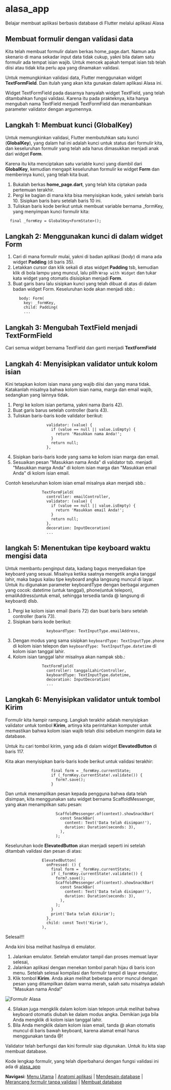 # alasa_app

Belajar membuat aplikasi berbasis database di Flutter melalui aplikasi Alasa


## Membuat formulir dengan validasi data

Kita telah membuat formulir dalam berkas home_page.dart. Namun ada skenario di mana sekadar input data tidak cukup, yakni bila dalam satu formulir ada tempat isian wajib. Untuk mencek apakah tempat isian tsb telah diisi atau tidak kita perlu apa yang dinamakan validasi.

Untuk memungkinkan validasi data, Flutter menggunakan widget **TextFormField**. Dan itulah yang akan kita gunakan dalam aplikasi Alasa ini.

Widget TextFormField pada dasarnya hanyalah widget TextField, yang telah ditambahkan fungsi validasi. Karena itu pada prakteknya, kita hanya mengubah nama TextField menjadi TextFormField dan menambahkan parameter validator dengan argumennya.

## Langkah 1: Membuat kunci (GlobalKey)

Untuk memungkinkan validasi, Flutter membutuhkan satu kunci (**GlobalKey**), yang dalam hal ini adalah kunci untuk status dari formulir kita, dan keseluruhan formulir yang telah ada harus dimasukkan menjadi anak dari widget **Form**.

Karena itu kita menciptakan satu variable kunci yang diambil dari **GlobalKey<FormState>**, kemudian mengapit keseluruhan formulir ke widget **Form** dan memberinya kunci, yang telah kita buat.

1. Bukalah berkas **home_page.dart**, yang telah kita ciptakan pada pertemuan terakhir.
2. Pergi ke bagian di mana kita bisa menyisipkan kode, yakni setelah baris 10. Sisipkan baris baru setelah baris 10 ini.
3. Tuliskan baris kode berikut untuk membuat variable bernama _formKey, yang menyimpan kunci formulir kita:
```
  final _formKey = GlobalKey<FormState>();
```

## Langkah 2: Menggunakan kunci di dalam widget Form

1. Cari di mana formulir mulai, yakni di badan aplikasi (_body_) di mana ada widget **Padding** (di baris 35).
2. Letakkan cursor dan klik sekali di atas widget **Padding** tsb, kemudian klik di bola lampu yang muncul, lalu pilih `Wrap with Widget` dan tukar kata widget yang otomatis disisipkan menjadi **Form**.
3. Buat garis baru lalu sisipkan kunci yang telah dibuat di atas di dalam badan widget Form. Keseluruhan kode akan menjadi sbb.:
```
      body: Form(
        key: _formKey,
        child: Padding(
        ...
```


## Langkah 3: Mengubah TextField menjadi TextFormField

Cari semua widget bernama TextField dan ganti menjadi **TextFormField**


## Langkah 4: Menyisipkan validator untuk kolom isian

Kini tetapkan kolom isian mana yang wajib diisi dan yang mana tidak. Katakanlah misalnya bahwa kolom isian nama, marga dan email wajib, sedangkan yang lainnya tidak.

1. Pergi ke kolom isian pertama, yakni nama (baris 42).
2. Buat garis barus setelah controller (baris 43).
3. Tuliskan baris-baris kode validator berikut:
```
                  validator: (value) {
                    if (value == null || value.isEmpty) {
                      return 'Masukkan nama Anda!';
                    }
                    return null;
                  },
```

4. Sisipkan baris-baris kode yang sama ke kolom isian marga dan email.
5. Sesuaikan pesan "Masukkan nama Anda" di validator tsb. menjadi "Masukkan marga Anda" di kolom isian marga dan "Masukkan email Anda" di kolom isian email.

Contoh keseluruhan kolom isian email misalnya akan menjadi sbb.:
```
                TextFormField(
                  controller: emailController,
                  validator: (value) {
                    if (value == null || value.isEmpty) {
                      return 'Masukkan email Anda!';
                    }
                    return null;
                  },
                  decoration: InputDecoration(
                  ...
```


## langkah 5: Menentukan tipe keyboard waktu mengisi data

Untuk membantu penginput data, kadang bagus menyediakan tipe keyboard yang sesuai. Misalnya ketika saatnya mengetik angka tanggal lahir, maka bagus kalau tipe keyboard angka langsung muncul di layar. Untuk itu digunakan parameter keyboardType dengan berbagai argumen yang cocok: datetime (untuk tanggal), phone(untuk telepon), emailAddress(untuk email, sehingga tersedia tanda @ langsung di keyboard) dlsb.

1. Pergi ke kolom isian email (baris 72) dan buat baris baru setelah controller (baris 73).
2. Sisipkan baris kode berikut:
```
                  keyboardType: TextInputType.emailAddress,
```

3. Dengan modus yang sama sisipkan `keyboardType: TextInputType.phone` di kolom isian telepon dan `keyboardType: TextInputType.datetime` di kolom isian tanggal lahir.
4. Kolom isian tanggal lahir misalnya akan nampak sbb.:
```
                TextFormField(
                  controller: tanggalLahirController,
                  keyboardType: TextInputType.datetime,
                  decoration: InputDecoration(
                  ...
```


## Langkah 6: Menyisipkan validator untuk tombol Kirim

Formulir kita hampir rampung. Langkah terakhir adalah menyisipkan validator untuk tombol **Kirim**, artinya kita perintahkan komputer untuk memastikan bahwa kolom isian wajib telah diisi sebelum mengirim data ke database.

Untuk itu cari tombol kirim, yang ada di dalam widget **ElevatedButton** di baris 117.

Kita akan menyisipkan baris-baris kode berikut untuk validasi terakhir:
```
                    final form = _formKey.currentState;
                    if (_formKey.currentState!.validate()) {
                      form?.save();
                    }
```

Dan untuk menampilkan pesan kepada pengguna bahwa data telah disimpan, kita menggunakan satu widget bernama ScaffoldMessenger, yang akan menampilkan satu pesan:
```
                      ScaffoldMessenger.of(context).showSnackBar(
                        const SnackBar(
                          content: Text('Data telah disimpan!'),
                          duration: Duration(seconds: 3),
                        ),
                      );
```

Keseluruhan kode **ElevatedButton** akan menjadi seperti ini setelah ditambah validasi dan pesan di atas:

```
                ElevatedButton(
                  onPressed: () {
                    final form = _formKey.currentState;
                    if (_formKey.currentState!.validate()) {
                      form?.save();
                      ScaffoldMessenger.of(context).showSnackBar(
                        const SnackBar(
                          content: Text('Data telah disimpan!'),
                          duration: Duration(seconds: 3),
                        ),
                      );
                    }
                    print('Data telah dikirim');
                  },
                  child: const Text('Kirim'),
                ),
```

Selesai!!!

Anda kini bisa melihat hasilnya di emulator.
1. Jalankan emulator. Setelah emulator tampil dan proses memuat layar selesai,
2. Jalankan aplikasi dengan menekan tombol panah hijau di baris icon menu. Setelah selesai kompilasi dan formulir tampil di layar emulator,
3. Klik tombol **Kirim**. Anda akan melihat beberapa _error_ muncul dengan pesan yang ditampilkan dalam warna merah, salah satu misalnya adalah "Masukan nama Anda!"

![Formulir Alasa](./formulir.jpg?raw=true)

4. Silakan juga mengklik dalam kolom isian telepon untuk melihat bahwa keyboard otomatis diubah ke dalam modus angka. Demikian juga bila Anda mengklik di kolom isian tanggal lahir.
5. Bila Anda mengklik dalam kolom isian email, tanda @ akan otomatis muncul di baris bawah keyboard, karena alamat email harus menggunakan tanda @!


Validator telah berfungsi dan kini formulir siap digunakan. Untuk itu kita siap membuat database.

Kode lengkap formulir, yang telah diperbaharui dengan fungsi validasi ini ada di [alasa_app](https://github.com/sslaia/alasa_app/blob/membuat_formulir_validasi/lib/home_page.dart)


**Navigasi**: [Menu Utama](./README.md) | [Anatomi aplikasi](./1_anatomi.md) | [Mendesain database](./2_mendesign_database.md) | [Merancang formulir tanpa validasi](./3_membuat_formulir_1.md) | [Membuat database](./5_membuat_database1.md)
